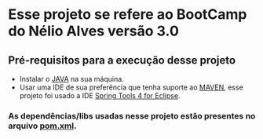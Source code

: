 # Esse projeto se refere ao BootCamp do Nélio Alves versão 3.0
## Pré-requisitos para a execução desse projeto
* Instalar o [JAVA](https://www.oracle.com/br/java/technologies/javase/javase8-archive-downloads.html) na sua máquina.
* Usar uma IDE de sua preferência que tenha suporte ao [MAVEN](https://maven.apache.org/), esse projeto foi usado a IDE [Spring Tools 4 for Eclipse](https://spring.io/tools).
### As dependências/libs usadas nesse projeto estão presentes no arquivo [pom.xml](./pom.xml).